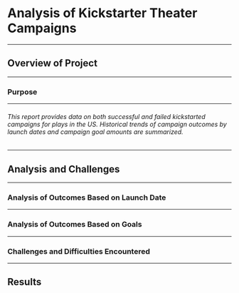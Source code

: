 # Analysis of Kickstarter Theater Campaigns
---
## Overview of Project
---
### Purpose
---
###### This report provides data on both successful and failed kickstarted campaigns for plays in the US. Historical trends of campaign outcomes by launch dates and campaign goal amounts are summarized.
---
## Analysis and Challenges
---
### Analysis of Outcomes Based on Launch Date
---
### Analysis of Outcomes Based on Goals
---
### Challenges and Difficulties Encountered
---
## Results
